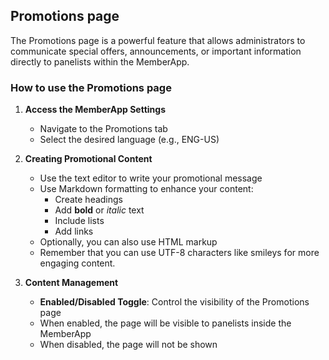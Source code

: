 ## Promotions page

The Promotions page is a powerful feature that allows administrators to communicate special offers, announcements, or important information directly to panelists within the MemberApp.

### How to use the Promotions page

1. **Access the MemberApp Settings**
   - Navigate to the Promotions tab
   - Select the desired language (e.g., ENG-US)

2. **Creating Promotional Content**
   - Use the text editor to write your promotional message
   - Use Markdown formatting to enhance your content:
     * Create headings
     * Add **bold** or *italic* text
     * Include lists
     * Add links
   - Optionally, you can also use HTML markup
   - Remember that you can use UTF-8 characters like smileys for more engaging content.

3. **Content Management**
   - **Enabled/Disabled Toggle**: Control the visibility of the Promotions page
   - When enabled, the page will be visible to panelists inside the MemberApp
   - When disabled, the page will not be shown
